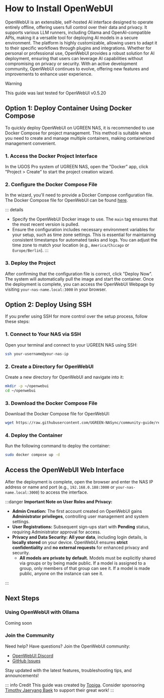 # How to Install OpenWebUI

OpenWebUI is an extensible, self-hosted AI interface designed to operate entirely offline, offering users full control over their data and privacy. It supports various LLM runners, including Ollama and OpenAI-compatible APIs, making it a versatile tool for deploying AI models in a secure environment. The platform is highly customizable, allowing users to adapt it to their specific workflows through plugins and integrations. Whether for personal or professional use, OpenWebUI provides a robust solution for AI deployment, ensuring that users can leverage AI capabilities without compromising on privacy or security. With an active development community, OpenWebUI continues to evolve, offering new features and improvements to enhance user experience.

> [!WARNING]
>This guide was last tested for OpenWebUI v0.5.20

## Option 1: Deploy Container Using Docker Compose

To quickly deploy OpenWebUI on UGREEN NAS, it is recommended to use Docker Compose for project management. This method is suitable when you need to create and manage multiple containers, making containerized management convenient.

### 1. Access the Docker Project Interface

In the UGOS Pro system of UGREEN NAS, open the "Docker" app, click "Project > Create" to start the project creation wizard.

### 2. Configure the Docker Compose File

In the wizard, you'll need to provide a Docker Compose configuration file. The Docker Compose file for OpenWebUI can be found [here](https://raw.githubusercontent.com/UGREEN-NASync/community-guide/refs/heads/main/docs/ugos/install/open-webui/compose.yaml).

::: details
- Specify the OpenWebUI Docker image to use. The `main` tag ensures that the most recent version is pulled.
- Ensure the configuration includes necessary environment variables for your setup, such as time zone settings. This is essential for maintaining consistent timestamps for automated tasks and logs. You can adjust the time zone to match your location (e.g., `America/Chicago` or `Europe/Berlin`).
:::

### 3. Deploy the Project

After confirming that the configuration file is correct, click "Deploy Now". The system will automatically pull the image and start the container. Once the deployment is complete, you can access the OpenWebUI Webpage by visiting `your-nas-name.local:3000` in your browser.

## Option 2: Deploy Using SSH

If you prefer using SSH for more control over the setup process, follow these steps:

### 1. Connect to Your NAS via SSH

Open your terminal and connect to your UGREEN NAS using SSH:

```sh
ssh your-username@your-nas-ip
```

### 2. Create a Directory for OpenWebUI

Create a new directory for OpenWebUI and navigate into it:

```sh
mkdir -p ~/openwebui
cd ~/openwebui
```

### 3. Download the Docker Compose File

Download the Docker Compose file for OpenWebUI:

```sh
wget https://raw.githubusercontent.com/UGREEN-NASync/community-guide/refs/heads/main/docs/ugos/install/open-webui/compose.yaml
```

### 4. Deploy the Container

Run the following command to deploy the container:

```sh
sudo docker compose up -d
```

## Access the OpenWebUI Web Interface

After the deployment is complete, open the browser and enter the NAS IP address or name and port (e.g., `192.168.0.188:3000` or `your-nas-name.local:3000`) to access the interface.

:::danger **Important Note on User Roles and Privacy:**

- **Admin Creation:** The first account created on OpenWebUI gains **Administrator privileges**, controlling user management and system settings.
- **User Registrations:** Subsequent sign-ups start with **Pending** status, requiring Administrator approval for access.
- **Privacy and Data Security:** **All your data**, including login details, is **locally stored** on your device. OpenWebUI ensures **strict confidentiality** and **no external requests** for enhanced privacy and security.
  - **All models are private by default.** Models must be explicitly shared via groups or by being made public. If a model is assigned to a group, only members of that group can see it. If a model is made public, anyone on the instance can see it.

:::

## Next Steps

### Using OpenWebUI with Ollama

Coming soon

### Join the Community

Need help? Have questions? Join the OpenWebUI community:

- [OpenWebUI Discord](https://discord.gg/5rJgQTnV4s)
- [GitHub Issues](https://github.com/open-webui/open-webui/issues)

Stay updated with the latest features, troubleshooting tips, and announcements!

::: info Credit
This guide was created by [Topiga](https://github.com/topiga/). Consider sponsoring [Timothy Jaeryang Baek](https://github.com/sponsors/tjbck) to support their great work!
:::
